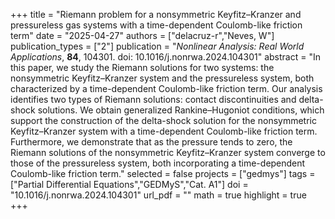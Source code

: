 +++
title = "Riemann problem for a nonsymmetric Keyfitz–Kranzer and pressureless gas systems with a time-dependent Coulomb-like friction term"
date = "2025-04-27"
authors = ["delacruz-r","Neves, W"]
publication_types = ["2"]
publication = "*Nonlinear Analysis: Real World Applications*, **84**, 104301. doi: 10.1016/j.nonrwa.2024.104301"
abstract = "In this paper, we study the Riemann solutions for two systems: the nonsymmetric Keyfitz–Kranzer system and the pressureless system, both characterized by a time-dependent Coulomb-like friction term. Our analysis identifies two types of Riemann solutions: contact discontinuities and delta-shock solutions. We obtain generalized Rankine–Hugoniot conditions, which support the construction of the delta-shock solution for the nonsymmetric Keyfitz–Kranzer system with a time-dependent Coulomb-like friction term. Furthermore, we demonstrate that as the pressure tends to zero, the Riemann solutions of the nonsymmetric Keyfitz–Kranzer system converge to those of the pressureless system, both incorporating a time-dependent Coulomb-like friction term."
selected = false
projects = ["gedmys"]
tags =["Partial Differential Equations","GEDMyS","Cat. A1"]
doi = "10.1016/j.nonrwa.2024.104301"
url_pdf = ""
math = true
highlight = true
+++

